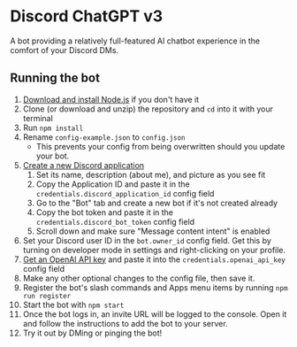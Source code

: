 # Discord ChatGPT v3
A bot providing a relatively full-featured AI chatbot experience in the comfort of your Discord DMs.

## Running the bot
1. [Download and install Node.js](https://nodejs.org/en/download/) if you don't have it
2. Clone (or download and unzip) the repository and `cd` into it with your terminal
3. Run `npm install`
4. Rename `config-example.json` to `config.json`
    * This prevents your config from being overwritten should you update your bot.
5. [Create a new Discord application](https://discord.com/developers/applications)
    1. Set its name, description (about me), and picture as you see fit
    2. Copy the Application ID and paste it in the `credentials.discord_application_id` config field
    3. Go to the "Bot" tab and create a new bot if it's not created already
    4. Copy the bot token and paste it in the `credentials.discord_bot_token` config field
    5. Scroll down and make sure "Message content intent" is enabled
6. Set your Discord user ID in the `bot.owner_id` config field. Get this by turning on developer mode in settings and right-clicking on your profile.
7. [Get an OpenAI API key](https://platform.openai.com/account/api-keys) and paste it into the `credentials.openai_api_key` config field
8.  Make any other optional changes to the config file, then save it.
9.  Register the bot's slash commands and Apps menu items by running `npm run register`
10. Start the bot with `npm start`
11. Once the bot logs in, an invite URL will be logged to the console. Open it and follow the instructions to add the bot to your server.
12. Try it out by DMing or pinging the bot!